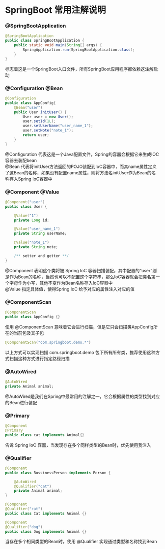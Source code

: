 # SpringBoot 常用注解说明
### @SpringBootApplication
```java
@SpringBootApplication
public class SpringBootApplication {
    public static void main(String[] args) {
        SpringApplication.run(SpringBootApplication.class);
    }
}
```
标志着这是一个SpringBoot入口文件，所有SpringBoot应用程序都依赖这注解启动
### @Configuration @Bean
```java
@Configuration
public class AppConfig{
    @Bean("user")
    public User initUser() {
        User user = new User();
        user.setId(1L);
        user.setUserName("user_name_1");
        user.setNote("note_1");
        return user;
    }
}
```
@Configuration 代表这是一个Java配置文件，Spring的容器会根据它来生成IOC容器去装配bean     
@Bean 代表将initUser方法返回的POJO装配到IoC容器中，而其name属性定义了这Bean的名称，如果没有配置name属性，则将方法名initUser作为Bean的名称存入Spring IoC容器中
### @Component @Value
```java
@Component("user")
public class User {

    @Value("1")
    private Long id;

    @Value("user_name_1")
    private String userName;

    @Value("note_1")
    private String note;

    /** setter and getter **/
}
```
@Component 表明这个类将被 Spring IoC 容器扫描装配，其中配置的“user”则是作为Bean的名称，当然也可以不配置这个字符串，那么IoC容器就会把类名第一个字母作为小写，其他不变作为Bean名称存入IoC容器中       
@Value 指定具体值，使得Spring IoC 给予对应的属性注入对应的值

### @ComponentScan
```java
@ComponentScan
public class AppConfig {}
```
使用 @ComponentScan 意味着它会进行扫描，但是它只会扫描类AppConfig所在的当前包及其子包
```java
@ComponentScan("com.springboot.demo.*")
```
以上方式可以实现扫描 com.springboot.demo 包下所有所有类，推荐使用这种方式扫描这种方式进行指定路径扫描
### @AutoWired
```java
@AutoWired
private Animal animal;
```
@AutoWired是我们在Spring中最常用的注解之一，它会根据属性的类型找到对应的Bean进行装配
### @Primary
```java
@Component
@Primary
public class cat implements Animal{}
```
告诉 Spring IoC 容器，当发现存在多个同样类型的Bean时，优先使用我注入
### @Qualifier
```java
@Component
public class BussinessPerson implements Person {

    @AutoWired
    @Qualifier("cat")
    private Animal animal;
}

@Component
@Qualifier("cat")
public class Cat implements Animal {}

@Component
@Qualifier("dog")
public class Dog implements Animal {}
```
当存在多个相同类型的Bean时，使用 @Qualifier 实现通过类型和名称找到Bean

